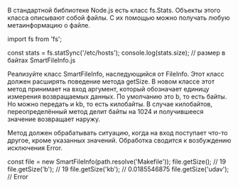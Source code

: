 В стандартной библиотеке Node.js есть класс fs.Stats. Объекты этого класса описывают собой файлы. С их помощью можно получать любую метаинформацию о файле.

import fs from 'fs';

const stats = fs.statSync('/etc/hosts');
console.log(stats.size); // размер в байтах
SmartFileInfo.js

Реализуйте класс SmartFileInfo, наследующийся от FileInfo. Этот класс должен расширять поведение метода getSize. В новом классе этот метод принимает на вход аргумент, который обозначает единицу измерения возвращаемых данных. По умолчанию это b, то есть байты. Но можно передать и kb, то есть килобайты. В случае килобайтов, переопределённый метод делит байты на 1024 и получившееся значение возвращает наружу.

Метод должен обрабатывать ситуацию, когда на вход поступает что-то другое, кроме указанных значений. Обработка сводится к возбуждению исключения Error.

const file = new SmartFileInfo(path.resolve('Makefile'));
file.getSize(); // 19
file.getSize('b'); // 19
file.getSize('kb'); // 0.0185546875
file.getSize('udav'); // Error